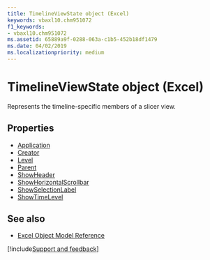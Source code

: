 ```yaml
---
title: TimelineViewState object (Excel)
keywords: vbaxl10.chm951072
f1_keywords:
- vbaxl10.chm951072
ms.assetid: 65889a9f-0288-063a-c1b5-452b18df1479
ms.date: 04/02/2019
ms.localizationpriority: medium
---
```



# TimelineViewState object (Excel)

Represents the timeline-specific members of a slicer view.

## Properties

- [Application](Excel.timelineviewstate.application.md)
- [Creator](Excel.timelineviewstate.creator.md)
- [Level](Excel.timelineviewstate.level.md)
- [Parent](Excel.timelineviewstate.parent.md)
- [ShowHeader](Excel.timelineviewstate.showheader.md)
- [ShowHorizontalScrollbar](Excel.timelineviewstate.showhorizontalscrollbar.md)
- [ShowSelectionLabel](Excel.timelineviewstate.showselectionlabel.md)
- [ShowTimeLevel](Excel.timelineviewstate.showtimelevel.md)

## See also

- [Excel Object Model Reference](overview/Excel/object-model.md)

[!include[Support and feedback](~/includes/feedback-boilerplate.md)]